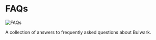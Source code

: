 # FAQs

![FAQs](../assets/images/faqs_animated.svg "FAQs")

A collection of answers to frequently asked questions about Bulwark.
